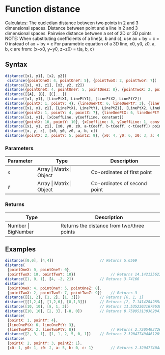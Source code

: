 <!-- Note: This file is automatically generated from source code comments. Changes made in this file will be overridden. -->

# Function distance

Calculates:
   The eucledian distance between two points in 2 and 3 dimensional spaces.
   Distance between point and a line in 2 and 3 dimensional spaces.
   Pairwise distance between a set of 2D or 3D points
NOTE:
   When substituting coefficients of a line(a, b and c), use ax + by + c = 0 instead of ax + by = c
   For parametric equation of a 3D line, x0, y0, z0, a, b, c are from: (x−x0, y−y0, z−z0) = t(a, b, c)


## Syntax

```js
distance([x1, y1], [x2, y2])
 distance({pointOneX: 4, pointOneY: 5}, {pointTwoX: 2, pointTwoY: 7})
distance([x1, y1, z1], [x2, y2, z2])
distance({pointOneX: 4, pointOneY: 5, pointOneZ: 8}, {pointTwoX: 2, pointTwoY: 7, pointTwoZ: 9})
distance([[A], [B], [C]...])
distance([x1, y1], [LinePtX1, LinePtY1], [LinePtX2, LinePtY2])
distance({pointX: 1, pointY: 4}, {lineOnePtX: 6, lineOnePtY: 3}, {lineTwoPtX: 2, lineTwoPtY: 8})
distance([x1, y1, z1], [LinePtX1, LinePtY1, LinePtZ1], [LinePtX2, LinePtY2, LinePtZ2])
distance({pointX: 1, pointY: 4, pointZ: 7}, {lineOnePtX: 6, lineOnePtY: 3, lineOnePtZ: 4}, {lineTwoPtX: 2, lineTwoPtY: 8, lineTwoPtZ: 5})
distance([x1, y1], [xCoeffLine, yCoeffLine, constant])
distance({pointX: 10, pointY: 10}, {xCoeffLine: 8, yCoeffLine: 1, constant: 3})
distance([x1, y1, z1], [x0, y0, z0, a-tCoeff, b-tCoeff, c-tCoeff]) point and parametric equation of 3D line
distance([x, y, z], [x0, y0, z0, a, b, c])
distance({pointX: 2, pointY: 5, pointZ: 9}, {x0: 4, y0: 6, z0: 3, a: 4, b: 2, c: 0})
```

### Parameters

Parameter | Type | Description
--------- | ---- | -----------
`x` | Array &#124; Matrix &#124; Object | Co-ordinates of first point
`y` | Array &#124; Matrix &#124; Object | Co-ordinates of second point

### Returns

Type | Description
---- | -----------
Number &#124; BigNumber | Returns the distance from two/three points


## Examples

```js
distance([0,0], [4,4])                     // Returns 5.6569
distance(
 {pointOneX: 0, pointOneY: 0},
 {pointTwoX: 10, pointTwoY: 10})                // Returns 14.142135623730951
distance([1, 0, 1], [4, -2, 2])            // Returns 3.74166
distance(
 {pointOneX: 4, pointOneY: 5, pointOneZ: 8},
 {pointTwoX: 2, pointTwoY: 7, pointTwoZ: 9})    // Returns 3
distance([[1, 2], [1, 2], [1, 3]])         // Returns [0, 1, 1]
distance([[1,2,4], [1,2,6], [8,1,3]])      // Returns [2, 7.14142842854285, 7.681145747868608]
distance([10, 10], [8, 1, 3])              // Returns 11.535230316796387
distance([10, 10], [2, 3], [-8, 0])        // Returns 8.759953130362847
distance(
 {pointX: 1, pointY: 4},
 {lineOnePtX: 6, lineOnePtY: 3},
 {lineTwoPtX: 2, lineTwoPtY: 8})                // Returns 2.720549372624744
distance([2, 3, 1], [1, 1, 2, 5, 0, 1])    // Returns 2.3204774044612857
distance(
 {pointX: 2, pointY: 3, pointZ: 1},
 {x0: 1, y0: 1, z0: 2, a: 5, b: 0, c: 1}        // Returns 2.3204774044612857
```


